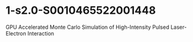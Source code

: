 # 1-s2.0-S0010465522001448
GPU Accelerated Monte Carlo Simulation of High-Intensity Pulsed Laser-Electron Interaction
